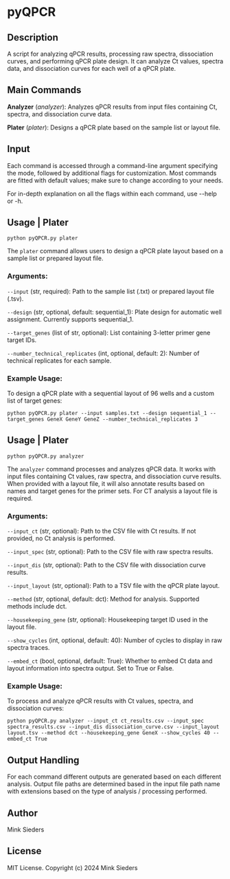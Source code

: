 # pyQPCR

## Description
A script for analyzing qPCR results, processing raw spectra, dissociation curves, and performing qPCR plate design. It can analyze Ct values, spectra data, and dissociation curves for each well of a qPCR plate.

## Main Commands
**Analyzer** (_analyzer_): Analyzes qPCR results from input files containing Ct, spectra, and dissociation curve data.

**Plater** (_plater_): Designs a qPCR plate based on the sample list or layout file.

## Input
Each command is accessed through a command-line argument specifying the mode, followed by additional flags for customization. Most commands are fitted with default values; make sure to change according to your needs.

For in-depth explanation on all the flags within each command, use --help or -h.

## Usage | Plater

`python pyQPCR.py plater`

The `plater` command allows users to design a qPCR plate layout based on a sample list or prepared layout file.

### Arguments:

`--input` (str, required): Path to the sample list (.txt) or prepared layout file (.tsv).

`--design` (str, optional, default: sequential_1): Plate design for automatic well assignment. Currently supports sequential_1.

`--target_genes` (list of str, optional): List containing 3-letter primer gene target IDs.

`--number_technical_replicates` (int, optional, default: 2): Number of technical replicates for each sample.

### Example Usage:

To design a qPCR plate with a sequential layout of 96 wells and a custom list of target genes:

`python pyQPCR.py plater --input samples.txt --design sequential_1 --target_genes GeneX GeneY GeneZ --number_technical_replicates 3`

## Usage | Plater

`python pyQPCR.py analyzer`

The `analyzer` command processes and analyzes qPCR data. It works with input files containing Ct values, raw spectra, and dissociation curve results. When provided with a layout file, it will also annotate results based on names and target genes for the primer sets. For CT analysis a layout file is required.

### Arguments:

`--input_ct` (str, optional): Path to the CSV file with Ct results. If not provided, no Ct analysis is performed.

`--input_spec` (str, optional): Path to the CSV file with raw spectra results.

`--input_dis` (str, optional): Path to the CSV file with dissociation curve results.

`--input_layout` (str, optional): Path to a TSV file with the qPCR plate layout.

`--method` (str, optional, default: dct): Method for analysis. Supported methods include dct.

`--housekeeping_gene` (str, optional): Housekeeping target ID used in the layout file.

`--show_cycles` (int, optional, default: 40): Number of cycles to display in raw spectra traces.

`--embed_ct` (bool, optional, default: True): Whether to embed Ct data and layout information into spectra output. Set to True or False.

### Example Usage:

To process and analyze qPCR results with Ct values, spectra, and dissociation curves:

`python pyQPCR.py analyzer --input_ct ct_results.csv --input_spec spectra_results.csv --input_dis dissociation_curve.csv --input_layout layout.tsv --method dct --housekeeping_gene GeneX --show_cycles 40 --embed_ct True`


## Output Handling

For each command different outputs are generated based on each different analysis. Output file paths are determined based in the input file path name with extensions based on the type of analysis / processing performed. 

## Author
Mink Sieders

## License
MIT License. Copyright (c) 2024 Mink Sieders

